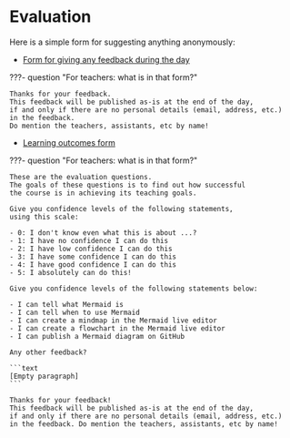 # Evaluation

Here is a simple form for suggesting anything anonymously:

- [Form for giving any feedback during the day](https://docs.google.com/forms/d/e/1FAIpQLScEWV8WHAjgcnTOsxVbgYeqIavGtpFFw1sVLidIzZy3u4do_w/viewform?usp=header)

???- question "For teachers: what is in that form?"

    Thanks for your feedback.
    This feedback will be published as-is at the end of the day,
    if and only if there are no personal details (email, address, etc.)
    in the feedback.
    Do mention the teachers, assistants, etc by name!

- [Learning outcomes form](https://docs.google.com/forms/d/e/1FAIpQLSdUxKdvZ5V2wCgjcKpqV64AuHdp50ZYILhZH_K7dPSyiN5GHQ/viewform?usp=header)

???- question "For teachers: what is in that form?"

    These are the evaluation questions.
    The goals of these questions is to find out how successful
    the course is in achieving its teaching goals.

    Give you confidence levels of the following statements,
    using this scale:

    - 0: I don't know even what this is about ...?
    - 1: I have no confidence I can do this
    - 2: I have low confidence I can do this
    - 3: I have some confidence I can do this
    - 4: I have good confidence I can do this
    - 5: I absolutely can do this!

    Give you confidence levels of the following statements below:

    - I can tell what Mermaid is
    - I can tell when to use Mermaid
    - I can create a mindmap in the Mermaid live editor
    - I can create a flowchart in the Mermaid live editor
    - I can publish a Mermaid diagram on GitHub

    Any other feedback?

    ```text
    [Empty paragraph]
    ```

    Thanks for your feedback!
    This feedback will be published as-is at the end of the day,
    if and only if there are no personal details (email, address, etc.)
    in the feedback. Do mention the teachers, assistants, etc by name!
